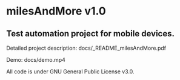 # milesAndMore v1.0

## Test automation project for mobile devices.

Detailed project description:  docs/_README_milesAndMore.pdf

Demo:                          docs/demo.mp4

All code is under GNU General Public License v3.0.
